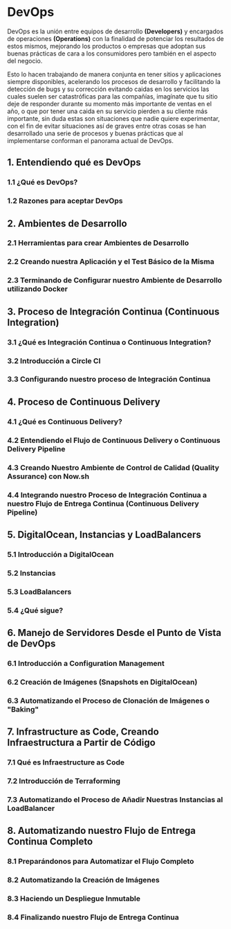 # DevOps #

DevOps es la unión entre equipos de desarrollo **(Developers)** y encargados de operaciones **(Operations)** con la finalidad de potenciar los resultados de estos mismos, mejorando los productos o empresas que adoptan sus buenas prácticas de cara a los consumidores pero también en el aspecto del negocio.

Esto lo hacen trabajando de manera conjunta en tener sitios y aplicaciones siempre disponibles, acelerando los procesos de desarrollo y facilitando la detección de bugs y su corrección evitando caidas en los servicios las cuales suelen ser catastróficas para las compañías, imagínate que tu sitio deje de responder durante su momento más importante de ventas en el año, o que por tener una caida en su servicio pierden a su cliente más importante, sin duda estas son situaciones que nadie quiere experimentar, con el fin de evitar situaciones así de graves entre otras cosas se han desarrollado una serie de procesos y buenas prácticas que al implementarse conforman el panorama actual de DevOps.


## 1. Entendiendo qué es DevOps ##
### 1.1 ¿Qué es DevOps? ###
### 1.2 Razones para aceptar DevOps ###

## 2. Ambientes de Desarrollo ##
### 2.1 Herramientas para crear Ambientes de Desarrollo ###
### 2.2 Creando nuestra Aplicación y el Test Básico de la Misma  ###
### 2.3 Terminando de Configurar nuestro Ambiente de Desarrollo utilizando Docker ###

## 3. Proceso de Integración Continua (Continuous Integration) ##
### 3.1 ¿Qué es Integración Continua o Continuous Integration? ###
### 3.2  Introducción a Circle CI ###
### 3.3  Configurando nuestro proceso de Integración Continua ###

## 4. Proceso de Continuous Delivery ##
### 4.1 ¿Qué es Continuous Delivery? ###
### 4.2 Entendiendo el Flujo de Continuous Delivery o Continuous Delivery Pipeline ###
### 4.3 Creando  Nuestro Ambiente de Control de Calidad (Quality Assurance) con Now.sh ###
### 4.4 Integrando nuestro Proceso de Integración Continua a nuestro Flujo de Entrega Continua (Continuous Delivery Pipeline) ###

## 5. DigitalOcean, Instancias y LoadBalancers ##
### 5.1 Introducción a DigitalOcean ###
### 5.2 Instancias ###
### 5.3 LoadBalancers ###
### 5.4 ¿Qué sigue? ###

## 6. Manejo de Servidores Desde el Punto de Vista de DevOps ##
### 6.1 Introducción a Configuration Management ###
### 6.2 Creación de Imágenes (Snapshots en DigitalOcean) ###
### 6.3 Automatizando el Proceso de Clonación de Imágenes o "Baking" ###

## 7. Infrastructure as Code, Creando Infraestructura a Partir de Código ##
### 7.1 Qué es Infraestructure as Code ### 
### 7.2 Introducción de Terraforming ###
### 7.3 Automatizando el Proceso de Añadir Nuestras Instancias al LoadBalancer ###

## 8. Automatizando nuestro Flujo de Entrega Continua Completo ##
### 8.1 Preparándonos para Automatizar el Flujo Completo  ###
### 8.2 Automatizando la Creación de Imágenes ###
### 8.3 Haciendo un Despliegue Inmutable ###
### 8.4 Finalizando nuestro Flujo de Entrega Continua ###
 
